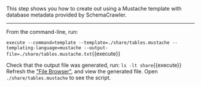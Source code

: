 This step shows you how to create out using a Mustache template with database metadata provided by SchemaCrawler.

-----

From the command-line, run:

`execute --command=template --template=./share/tables.mustache --templating-language=mustache --output-file=./share/tables.mustache.txt`{{execute}}

Check that the output file was generated, run: `ls -lt share`{{execute}} Refresh the ["File Browser"](https://[[HOST_SUBDOMAIN]]-80-[[KATACODA_HOST]].environments.katacoda.com), and view the generated file. Open `./share/tables.mustache` to see the script.
